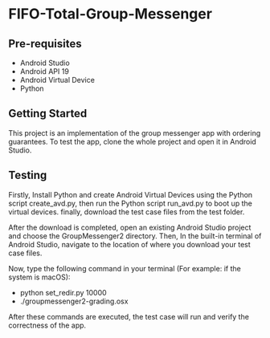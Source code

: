 FIFO-Total-Group-Messenger
===================================

Pre-requisites
--------------

- Android Studio
- Android API 19
- Android Virtual Device
- Python



Getting Started
---------------

This project is an implementation of the group messenger app with ordering guarantees. To test the app, clone the whole project and open it in Android Studio.


Testing
-------

Firstly, Install Python and create Android Virtual Devices using the Python script create_avd.py, then run the Python script run_avd.py to boot up the virtual devices. finally, download the test case files from the test folder. 

After the download is completed, open an existing Android Studio project and choose the GroupMessenger2 directory. Then, In the built-in terminal of Android Studio, navigate to the location of where you download your test case files.

Now, type the following command in your terminal (For example: if the system is macOS):
- python set_redir.py 10000
- ./groupmessenger2-grading.osx 

After these commands are executed, the test case will run and verify the correctness of the app.


